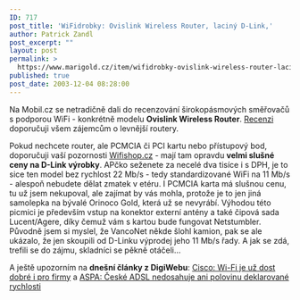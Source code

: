 ```yaml
---
ID: 717
post_title: 'WiFidrobky: Ovislink Wireless Router, laciný D-Link,'
author: Patrick Zandl
post_excerpt: ""
layout: post
permalink: >
  https://www.marigold.cz/item/wifidrobky-ovislink-wireless-router-laciny-d-link
published: true
post_date: 2003-12-04 08:28:00
---
```

<P>Na Mobil.cz se netradičně dali do recenzování širokopásmových směřovačů s podporou WiFi - konkrétně modelu <STRONG>Ovislink Wireless Router</STRONG>. <A href="http://mobil.idnes.cz/mobilni_komunikace/wifi/router031204.html" target=_blank>Recenzi </A>doporučuji všem zájemcům o levnější routery. </P>
<P>Pokud nechcete router, ale PCMCIA či&#160;PCI&#160;kartu nebo přístupový bod, doporučuji vaší pozornosti <A href="http://www.wifishop.cz/">Wifishop.cz</A> - mají tam opravdu <STRONG>velmi slušné ceny na D-Link výrobky</STRONG>. APčko seženete za necelé dva tisíce i s DPH, je to sice ten model bez rychlost 22 Mb/s - tedy standardizované WiFi na 11 Mb/s - alespoň nebudete dělat zmatek v etéru. I PCMCIA karta má slušnou cenu, tu už jsem nekupoval, ale zajímat by vás mohla, protože je to jen jiná samolepka na bývalé Orinoco Gold, která už se nevyrábí. Výhodou této picmici je především vstup na konektor externí antény a také čipová sada Lucent/Agere, díky čemuž vám s kartou bude fungovat Netstumbler. Původně jsem si myslel, že VancoNet někde šlohl kamion, pak se ale ukázalo, že jen skoupili od D-Linku výprodej jeho 11 Mb/s řady. A jak se zdá, trefili se do zájmu, skladníci se pěkně otáčeli...</P>
<P>A ještě upozorním na <STRONG>dnešní články z DigiWebu</STRONG>: <A href="http://www.digiweb.cz/4-10053230-21595815-i90000_d-8e">Cisco: Wi-Fi je už dost dobré i pro firmy</A> a <A href="http://www.digiweb.cz/4-10074050-13711770-i00000_d-62">ASPA: České ADSL nedosahuje ani polovinu deklarované rychlosti</A></P>